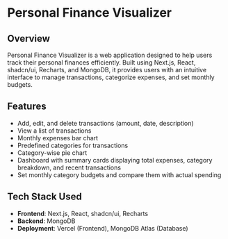 # Personal Finance Visualizer

## Overview
Personal Finance Visualizer is a web application designed to help users track their personal finances efficiently. Built using Next.js, React, shadcn/ui, Recharts, and MongoDB, it provides users with an intuitive interface to manage transactions, categorize expenses, and set monthly budgets.

## Features
- Add, edit, and delete transactions (amount, date, description)
- View a list of transactions
- Monthly expenses bar chart
- Predefined categories for transactions
- Category-wise pie chart
- Dashboard with summary cards displaying total expenses, category breakdown, and recent transactions
- Set monthly category budgets and compare them with actual spending

## Tech Stack Used
- **Frontend**: Next.js, React, shadcn/ui, Recharts
- **Backend**: MongoDB
- **Deployment**: Vercel (Frontend), MongoDB Atlas (Database)


